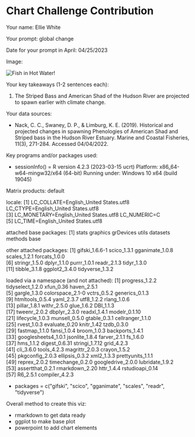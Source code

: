 # Chart Challenge Contribution

Your name: Ellie White

Your prompt: global change

Date for your prompt in April: 04/25/2023

Image: 

![Fish in Hot Water!](out/26_local-change_ewhite_final.png)

Your key takeaways (1-2 sentences each):

1. The Striped Bass and American Shad of the Hudson River are projected to spawn earlier with climate change.

Your data sources: 

*  Nack, C. C., Swaney, D. P., & Limburg, K. E. (2019). Historical and projected changes in spawning Phenologies of American Shad and Striped bass in the Hudson River Estuary. Marine and Coastal Fisheries, 11(3), 271-284. Accessed 04/04/2022.

Key programs and/or packages used:
* sessionInfo() = R version 4.2.3 (2023-03-15 ucrt)
Platform: x86_64-w64-mingw32/x64 (64-bit)
Running under: Windows 10 x64 (build 19045)

Matrix products: default

locale:
[1] LC_COLLATE=English_United States.utf8  LC_CTYPE=English_United States.utf8   
[3] LC_MONETARY=English_United States.utf8 LC_NUMERIC=C                          
[5] LC_TIME=English_United States.utf8

attached base packages:
[1] stats     graphics  grDevices utils     datasets  methods   base     

other attached packages:
 [1] gifski_1.6.6-1  scico_1.3.1     gganimate_1.0.8 scales_1.2.1    forcats_1.0.0  
 [6] stringr_1.5.0   dplyr_1.1.0     purrr_1.0.1     readr_2.1.3     tidyr_1.3.0    
[11] tibble_3.1.8    ggplot2_3.4.0   tidyverse_1.3.2

loaded via a namespace (and not attached):
 [1] progress_1.2.2      tidyselect_1.2.0    xfun_0.36           haven_2.5.1        
 [5] gargle_1.3.0        colorspace_2.1-0    vctrs_0.5.2         generics_0.1.3     
 [9] htmltools_0.5.4     yaml_2.3.7          utf8_1.2.2          rlang_1.0.6        
[13] pillar_1.8.1        withr_2.5.0         glue_1.6.2          DBI_1.1.3          
[17] tweenr_2.0.2        dbplyr_2.3.0        readxl_1.4.1        modelr_0.1.10      
[21] lifecycle_1.0.3     munsell_0.5.0       gtable_0.3.1        cellranger_1.1.0   
[25] rvest_1.0.3         evaluate_0.20       knitr_1.42          tzdb_0.3.0         
[29] fastmap_1.1.0       fansi_1.0.4         broom_1.0.3         backports_1.4.1    
[33] googlesheets4_1.0.1 jsonlite_1.8.4      farver_2.1.1        fs_1.6.0           
[37] hms_1.1.2           digest_0.6.31       stringi_1.7.12      grid_4.2.3         
[41] cli_3.6.0           tools_4.2.3         magrittr_2.0.3      crayon_1.5.2       
[45] pkgconfig_2.0.3     ellipsis_0.3.2      xml2_1.3.3          prettyunits_1.1.1  
[49] reprex_2.0.2        timechange_0.2.0    googledrive_2.0.0   lubridate_1.9.2    
[53] assertthat_0.2.1    rmarkdown_2.20      httr_1.4.4          rstudioapi_0.14    
[57] R6_2.5.1            compiler_4.2.3 

* packages = c("gifski", "scico", "gganimate", "scales", "readr", "tidyverse")

Overall method to create this viz:
* rmarkdown to get data ready 
* ggplot to make base plot 
* powerpoint to add chart elements